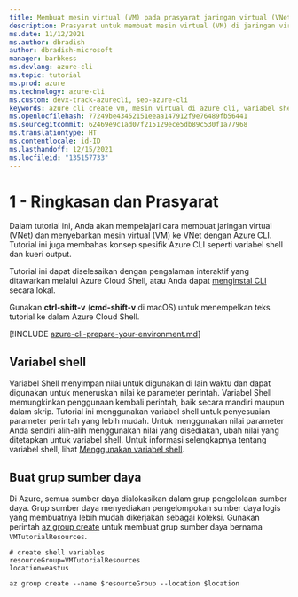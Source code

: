 ```yaml
---
title: Membuat mesin virtual (VM) pada prasyarat jaringan virtual (VNet) – Azure CLI | Microsoft Docs
description: Prasyarat untuk membuat mesin virtual (VM) di jaringan virtual (VNet) dengan Azure CLI.
ms.date: 11/12/2021
ms.author: dbradish
author: dbradish-microsoft
manager: barbkess
ms.devlang: azure-cli
ms.topic: tutorial
ms.prod: azure
ms.technology: azure-cli
ms.custom: devx-track-azurecli, seo-azure-cli
keywords: azure cli create vm, mesin virtual di azure cli, variabel shell
ms.openlocfilehash: 77249be43452151eeaa147912f9e76489fb56441
ms.sourcegitcommit: 62469e9c1ad07f215129ece5db89c530f1a77968
ms.translationtype: HT
ms.contentlocale: id-ID
ms.lasthandoff: 12/15/2021
ms.locfileid: "135157733"
---
```

# <a name="1---overview-and-prerequisites"></a>1 - Ringkasan dan Prasyarat

Dalam tutorial ini, Anda akan mempelajari cara membuat jaringan virtual (VNet) dan menyebarkan mesin virtual (VM) ke VNet dengan Azure CLI. Tutorial ini juga membahas konsep spesifik Azure CLI seperti variabel shell dan kueri output.

Tutorial ini dapat diselesaikan dengan pengalaman interaktif yang ditawarkan melalui Azure Cloud Shell, atau Anda dapat [menginstal CLI](install-azure-cli.md) secara lokal.

Gunakan __ctrl-shift-v__ (__cmd-shift-v__ di macOS) untuk menempelkan teks tutorial ke dalam Azure Cloud Shell.

[!INCLUDE [azure-cli-prepare-your-environment.md](./includes/azure-cli-prepare-your-environment.md)]

## <a name="shell-variables"></a>Variabel shell

Variabel Shell menyimpan nilai untuk digunakan di lain waktu dan dapat digunakan untuk meneruskan nilai ke parameter perintah. Variabel Shell memungkinkan penggunaan kembali perintah, baik secara mandiri maupun dalam skrip. Tutorial ini menggunakan variabel shell untuk penyesuaian parameter perintah yang lebih mudah. Untuk menggunakan nilai parameter Anda sendiri alih-alih menggunakan nilai yang disediakan, ubah nilai yang ditetapkan untuk variabel shell. Untuk informasi selengkapnya tentang variabel shell, lihat [Menggunakan variabel shell](/cli/azure/azure-cli-variables#use-shell-variables).

## <a name="create-a-resource-group"></a>Buat grup sumber daya

Di Azure, semua sumber daya dialokasikan dalam grup pengelolaan sumber daya. Grup sumber daya menyediakan pengelompokan sumber daya logis yang membuatnya lebih mudah dikerjakan sebagai koleksi. Gunakan perintah [az group create](/cli/azure/group#az_group_create) untuk membuat grup sumber daya bernama `VMTutorialResources`.

```azurecli
# create shell variables
resourceGroup=VMTutorialResources
location=eastus

az group create --name $resourceGroup --location $location
 ```
